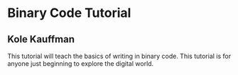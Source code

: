 # Binary Code Tutorial
## Kole Kauffman
This tutorial will teach the basics of writing in binary code. 
This tutorial is for anyone just beginning to explore the digital world.
